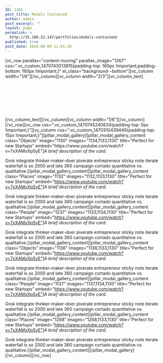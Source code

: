 ```yaml
---
ID: 1265
post_title: Modals Contained
author: admin
post_excerpt: ""
layout: page
permalink: >
  http://35.188.22.147/portfolios/modals-contained/
published: true
post_date: 2016-08-09 11:01:30
---
```

[vc_row parallax="content-moving" parallax_image="1267" css=".vc_custom_1470743013915{padding-top: 160px !important;padding-bottom: 160px !important;}" el_class="background--bottom"][vc_column width="1/6"][/vc_column][vc_column width="2/3"][vc_column_text]
<h1 style="text-align: center;"><span style="color: #ffffff;">Modal Showcase</span></h1>
<p class="lead" style="text-align: center;"><span style="color: #ffffff;">Showcase a gallery of rich, modal-powered content</span></p>
[/vc_column_text][/vc_column][vc_column width="1/6"][/vc_column][/vc_row][vc_row css=".vc_custom_1470745240634{padding-top: 0px !important;}"][vc_column css=".vc_custom_1470310439449{padding-top: 15px !important;}"][pillar_modal_gallery][pillar_modal_gallery_content class="Objects" image="1130" images="1134,1133,1130" title="Perfect for new Startups" embed="https://www.youtube.com/watch?v=7xXAMxXp5yE"]<em>A brief description of the card.</em>

Grok integrate thinker-maker-doer piverate entrepreneur sticky note iterate waterfall is so 2000 and late 360 campaign cortado quantitative vs. qualitative.[/pillar_modal_gallery_content][pillar_modal_gallery_content class="Places" image="1132" images="1132,1133,1130" title="Perfect for new Startups" embed="https://www.youtube.com/watch?v=7xXAMxXp5yE"]<em>A brief description of the card.</em>

Grok integrate thinker-maker-doer piverate entrepreneur sticky note iterate waterfall is so 2000 and late 360 campaign cortado quantitative vs. qualitative.[/pillar_modal_gallery_content][pillar_modal_gallery_content class="People" image="1237" images="1133,1134,1130" title="Perfect for new Startups" embed="https://www.youtube.com/watch?v=7xXAMxXp5yE"]<em>A brief description of the card.</em>

Grok integrate thinker-maker-doer piverate entrepreneur sticky note iterate waterfall is so 2000 and late 360 campaign cortado quantitative vs. qualitative.[/pillar_modal_gallery_content][pillar_modal_gallery_content class="Objects" image="1136" images="1136,1133,1130" title="Perfect for new Startups" embed="https://www.youtube.com/watch?v=7xXAMxXp5yE"]<em>A brief description of the card.</em>

Grok integrate thinker-maker-doer piverate entrepreneur sticky note iterate waterfall is so 2000 and late 360 campaign cortado quantitative vs. qualitative.[/pillar_modal_gallery_content][pillar_modal_gallery_content class="People" image="1137" images="1137,1134,1130" title="Perfect for new Startups" embed="https://www.youtube.com/watch?v=7xXAMxXp5yE"]<em>A brief description of the card.</em>

Grok integrate thinker-maker-doer piverate entrepreneur sticky note iterate waterfall is so 2000 and late 360 campaign cortado quantitative vs. qualitative.[/pillar_modal_gallery_content][pillar_modal_gallery_content class="Places" image="1268" images="1268,1133,1130" title="Perfect for new Startups" embed="https://www.youtube.com/watch?v=7xXAMxXp5yE"]<em>A brief description of the card.</em>

Grok integrate thinker-maker-doer piverate entrepreneur sticky note iterate waterfall is so 2000 and late 360 campaign cortado quantitative vs. qualitative.[/pillar_modal_gallery_content][/pillar_modal_gallery][/vc_column][/vc_row]